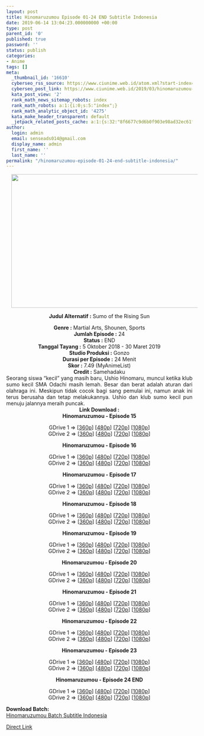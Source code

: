 ```yaml
---
layout: post
title: Hinomaruzumou Episode 01-24 END Subtitle Indonesia
date: 2019-06-14 13:04:23.000000000 +00:00
type: post
parent_id: '0'
published: true
password: ''
status: publish
categories:
- Anime
tags: []
meta:
  _thumbnail_id: '16610'
  cyberseo_rss_source: https://www.ciunime.web.id/atom.xml?start-index=3751&max-results=150
  cyberseo_post_link: https://www.ciunime.web.id/2019/03/hinomaruzumou-subtitle-indonesia.html
  kata_post_view: '2'
  rank_math_news_sitemap_robots: index
  rank_math_robots: a:1:{i:0;s:5:"index";}
  rank_math_analytic_object_id: '4275'
  kata_make_header_transparent: default
  _jetpack_related_posts_cache: a:1:{s:32:"8f6677c9d6b0f903e98ad32ec61f8deb";a:2:{s:7:"expires";i:1654406642;s:7:"payload";a:0:{}}}
author:
  login: admin
  email: senseads014@gmail.com
  display_name: admin
  first_name: ''
  last_name: ''
permalink: "/hinomaruzumou-episode-01-24-end-subtitle-indonesia/"
---
```

<div style="text-align: center;">
<div style="text-align: left;">
<div class="separator" style="clear: both; text-align: center;"><a href="https://1.bp.blogspot.com/-wHd353rsabU/XFVp3KBkyjI/AAAAAAAAJgc/FVv92P31dEshPjLKCRqPmr9fD7Oxb1TxACLcBGAs/s1600/Hinomaruzumou.jpg" imageanchor="1" style="margin-left: 1em; margin-right: 1em;"><img border="0" data-original-height="720" data-original-width="1280" height="360" src="{{ site.baseurl }}/assets/2019/06/Hinomaruzumou.jpg" width="640" /></a></div>
<p></div>
<p><b>Judul</b><b><b> Alternatif</b> :</b> <b></b>Sumo of the Rising Sun</div>
<div style="text-align: center;"><b><b>Genre :</b></b> Martial Arts, Shounen, Sports</div>
<div style="text-align: center;"><b>Jumlah Episode :</b> 24<br /><b>Status :</b> END<br /><b>Tanggal Tayang :</b> 5 Oktober 2018 - 30 Maret 2019<br /><b>Studio Produksi :</b> Gonzo<br /><b>Durasi per Episode :</b> 24 Menit</div>
<div style="text-align: center;"><b>Skor :</b> 7.49 (MyAnimeList)<br /><b>Credit :</b> Samehadaku</div>
<div style="text-align: center;"></div>
<div style="text-align: justify;">Seorang siswa “kecil” yang masih baru, Ushio Hinomaru, muncul ketika klub sumo kecil SMA Odachi masih lemah. Besar dan berat adalah aturan dari olahraga ini. Meskipun tidak cocok bagi sang pemulai ini, namun anak ini terus berusaha dan tetap melakukannya. Ushio dan klub sumo kecil pun menuju jalannya meraih puncak.</div>
<div style="text-align: justify;"></div>
<div style="text-align: justify;"></div>
<div style="text-align: center;"><b>Link Download :</b></div>
<div style="text-align: center;"><b>Hinomaruzumou - Episode 15</b></p>
<div style="text-align: center;">GDrive 1 =&gt; [<a href="http://wishes2.com/IdSb8" target="_blank" rel="noopener">360p</a>] [<a href="http://wishes2.com/ebs5A" target="_blank" rel="noopener">480p</a>] [<a href="http://wishes2.com/T64nt" target="_blank" rel="noopener">720p</a>] [<a href="http://wishes2.com/b9tvQ" target="_blank" rel="noopener">1080p</a>]<br />GDrive 2 =&gt; [<a href="http://wishes2.com/rWlXx" target="_blank" rel="noopener">360p</a>] [<a href="http://wishes2.com/goKp" target="_blank" rel="noopener">480p</a>] [<a href="http://wishes2.com/Lusm" target="_blank" rel="noopener">720p</a>] [<a href="http://wishes2.com/1YRPS" target="_blank" rel="noopener">1080p</a>]</p>
<p><b>Hinomaruzumou - Episode 16</b></p>
<p>GDrive 1 =&gt; [<a href="http://wishes2.com/y2BFI" target="_blank" rel="noopener">360p</a>] [<a href="http://wishes2.com/AQ5J" target="_blank" rel="noopener">480p</a>] [<a href="http://wishes2.com/tATz" target="_blank" rel="noopener">720p</a>] [<a href="http://wishes2.com/ClJbB" target="_blank" rel="noopener">1080p</a>]<br />GDrive 2 =&gt; [<a href="http://wishes2.com/sonRU" target="_blank" rel="noopener">360p</a>] [<a href="http://wishes2.com/SXbl" target="_blank" rel="noopener">480p</a>] [<a href="http://wishes2.com/USPr" target="_blank" rel="noopener">720p</a>] [<a href="http://wishes2.com/pQ8ZH" target="_blank" rel="noopener">1080p</a>]</p>
<p><b>Hinomaruzumou - Episode 17</b></p>
<p>GDrive 1 =&gt; [<a href="http://wishes2.com/Zw7aj" target="_blank" rel="noopener">360p</a>] [<a href="http://wishes2.com/wvnJQ" target="_blank" rel="noopener">480p</a>] [<a href="http://wishes2.com/iVgX" target="_blank" rel="noopener">720p</a>] [<a href="http://wishes2.com/jlXbZ" target="_blank" rel="noopener">1080p</a>]<br />GDrive 2 =&gt; [<a href="http://wishes2.com/8j0sB" target="_blank" rel="noopener">360p</a>] [<a href="http://wishes2.com/1FTN" target="_blank" rel="noopener">480p</a>] [<a href="http://wishes2.com/5oqL" target="_blank" rel="noopener">720p</a>] [<a href="http://wishes2.com/FcWex" target="_blank" rel="noopener">1080p</a>]</p>
<p><b>Hinomaruzumou - Episode 18</b></p>
<p>GDrive 1 =&gt; [<a href="https://wishes2.com/fMTt" target="_blank" rel="noopener">360p</a>] [<a href="https://wishes2.com/7KDX" target="_blank" rel="noopener">480p</a>] [<a href="https://wishes2.com/iLP5b" target="_blank" rel="noopener">720p</a>] [<a href="https://wishes2.com/SYDNA" target="_blank" rel="noopener">1080p</a>]<br />GDrive 2 =&gt; [<a href="https://wishes2.com/OofY" target="_blank" rel="noopener">360p</a>] [<a href="https://wishes2.com/T22Oz" target="_blank" rel="noopener">480p</a>] [<a href="https://wishes2.com/ebjYg" target="_blank" rel="noopener">720p</a>] [<a href="https://wishes2.com/0kEWK" target="_blank" rel="noopener">1080p</a>]</p>
<p><b>Hinomaruzumou - Episode 19</b></p>
<p>GDrive 1 =&gt; [<a href="https://wishes2.com/oekjY" target="_blank" rel="noopener">360p</a>] [<a href="https://wishes2.com/AJ39T" target="_blank" rel="noopener">480p</a>] [<a href="https://wishes2.com/juKn" target="_blank" rel="noopener">720p</a>] [<a href="https://wishes2.com/cPyR" target="_blank" rel="noopener">1080p</a>]<br />GDrive 2 =&gt; [<a href="https://wishes2.com/EWRut" target="_blank" rel="noopener">360p</a>] [<a href="https://wishes2.com/PSEF" target="_blank" rel="noopener">480p</a>] [<a href="https://wishes2.com/ikLP" target="_blank" rel="noopener">720p</a>] [<a href="https://wishes2.com/4U6z" target="_blank" rel="noopener">1080p</a>]</p>
<p><b>Hinomaruzumou - Episode 20</b></p>
<p>GDrive 1 =&gt; [<a href="https://wishes2.com/iop7m" target="_blank" rel="noopener">360p</a>] [<a href="https://wishes2.com/r1vMq" target="_blank" rel="noopener">480p</a>] [<a href="https://wishes2.com/0AxM" target="_blank" rel="noopener">720p</a>] [<a href="https://wishes2.com/HFha" target="_blank" rel="noopener">1080p</a>]<br />GDrive 2 =&gt; [<a href="https://wishes2.com/sN3HA" target="_blank" rel="noopener">360p</a>] [<a href="https://wishes2.com/khjc2" target="_blank" rel="noopener">480p</a>] [<a href="https://wishes2.com/CakbI" target="_blank" rel="noopener">720p</a>] [<a href="https://wishes2.com/xQYXb" target="_blank" rel="noopener">1080p</a>]</p>
<p><b>Hinomaruzumou - Episode 21</b></p>
<p>GDrive 1 =&gt; [<a href="https://wishes2.com/asWZ" target="_blank" rel="noopener">360p</a>] [<a href="https://wishes2.com/AFycn" target="_blank" rel="noopener">480p</a>] [<a href="https://wishes2.com/ZjzB" target="_blank" rel="noopener">720p</a>] [<a href="https://wishes2.com/wxOEm" target="_blank" rel="noopener">1080p</a>]<br />GDrive 2 =&gt; [<a href="https://wishes2.com/92jZ" target="_blank" rel="noopener">360p</a>] [<a href="https://wishes2.com/mZX6N" target="_blank" rel="noopener">480p</a>] [<a href="https://wishes2.com/NxKGb" target="_blank" rel="noopener">720p</a>] [<a href="https://wishes2.com/RG4p" target="_blank" rel="noopener">1080p</a>]</p>
<p><b>Hinomaruzumou - Episode 22</b></p>
<p>GDrive 1 =&gt; [<a href="https://wishes2.com/4mMl" target="_blank" rel="noopener">360p</a>] [<a href="https://wishes2.com/OL1A" target="_blank" rel="noopener">480p</a>] [<a href="https://wishes2.com/hyER" target="_blank" rel="noopener">720p</a>] [<a href="https://wishes2.com/tKPL" target="_blank" rel="noopener">1080p</a>]<br />GDrive 2 =&gt; [<a href="https://wishes2.com/VTJH" target="_blank" rel="noopener">360p</a>] [<a href="https://wishes2.com/X3KLK" target="_blank" rel="noopener">480p</a>] [<a href="https://wishes2.com/kQ1On" target="_blank" rel="noopener">720p</a>] [<a href="https://wishes2.com/4gZh3" target="_blank" rel="noopener">1080p</a>]</p>
<p><b>Hinomaruzumou - Episode 23</b></p>
<p>GDrive 1 =&gt; [<a href="https://wishes2.com/FjBWU" target="_blank" rel="noopener">360p</a>] [<a href="https://wishes2.com/IdwbC" target="_blank" rel="noopener">480p</a>] [<a href="https://wishes2.com/JSgL" target="_blank" rel="noopener">720p</a>] [<a href="https://wishes2.com/oNZz" target="_blank" rel="noopener">1080p</a>]<br />GDrive 2 =&gt; [<a href="https://wishes2.com/AqvgW" target="_blank" rel="noopener">360p</a>] [<a href="https://wishes2.com/3aJJ" target="_blank" rel="noopener">480p</a>] [<a href="https://wishes2.com/l7ZZK" target="_blank" rel="noopener">720p</a>] [<a href="https://wishes2.com/Evb1" target="_blank" rel="noopener">1080p</a>]</p>
<p><b>Hinomaruzumou - Episode 24 END</b></p>
<p>GDrive 1 =&gt; [<a href="https://wishes2.com/9GktL" target="_blank" rel="noopener">360p</a>] [<a href="https://wishes2.com/TDSzs" target="_blank" rel="noopener">480p</a>] [<a href="https://wishes2.com/Yuyl" target="_blank" rel="noopener">720p</a>] [<a href="https://wishes2.com/0R3ah" target="_blank" rel="noopener">1080p</a>]<br />GDrive 2 =&gt; [<a href="https://wishes2.com/WfZqk" target="_blank" rel="noopener">360p</a>] [<a href="https://wishes2.com/2yge" target="_blank" rel="noopener">480p</a>] [<a href="https://wishes2.com/YYhGt" target="_blank" rel="noopener">720p</a>] [<a href="https://wishes2.com/MuE3F" target="_blank" rel="noopener">1080p</a>]</p>
<div style="text-align: left;"><b>Download Batch:</b></div>
<div style="text-align: left;"></div>
<div style="text-align: left;"><a href="https://www.ciunime.com/2019/03/hinomaruzumou-episode-01-24-end-batch.html" target="_blank" rel="noopener">Hinomaruzumou Batch Subtitle Indonesia</a></p>
</div>
</div>
</div>
<link rel="stylesheet" href="https://cdnjs.cloudflare.com/ajax/libs/font-awesome/4.7.0/css/font-awesome.min.css" />
<div class="divbtn"> <a href="https://handymansurrender.com/fihup8buzv?key=94550f7ce39444073321dde3b8782f97" class="btn"><i class="fa fa-download"></i> Direct Link</a> </div>
